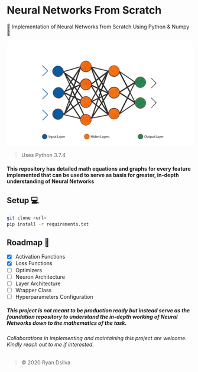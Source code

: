 # Neural Networks From Scratch

🌟 Implementation of Neural Networks from Scratch Using Python &amp; Numpy 🌟

<p align="center">
  <img src="images/nn.webp" width="550px">
</p>

> Uses Python 3.7.4

#### This repository has detailed math equations and graphs for every feature implemented that can be used to serve as basis for greater, in-depth understanding of Neural Networks

## Setup 💻

```bash
git clone <url>
pip install -r requirements.txt
```

## Roadmap 📑

- [x] Activation Functions
- [x] Loss Functions
- [ ] Optimizers
- [ ] Neuron Architecture
- [ ] Layer Architecture
- [ ] Wrapper Class
- [ ] Hyperparameters Configuration

##### This project is not meant to be production ready but instead serve as the foundation repository to understand the in-depth working of Neural Networks down to the mathematics of the task.

###### Collaborations in implementing and maintaining this project are welcome. Kindly reach out to me if interested.

> &copy; 2020 Ryan Dsilva
